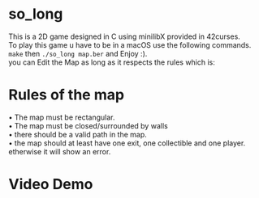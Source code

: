 # so_long
This is a 2D game designed in C using minilibX provided in 42curses. \
To play this game u have to be in a macOS use the following commands. \
`make` then `./so_long map.ber` and Enjoy :). \
you can Edit the Map as long as it respects the rules which is: 

# Rules of the map
• The map must be rectangular. \
• The map must be closed/surrounded by walls \
• there should be a valid path in the map. \
• the map should at least have one exit, one collectible and one player. etherwise it will show an error.

# Video Demo
